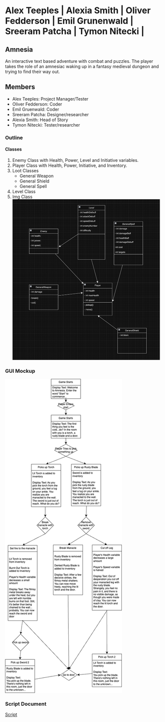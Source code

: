 # Alex Teeples | Alexia Smith | Oliver Fedderson | Emil Grunenwald | Sreeram Patcha | Tymon Nitecki |
##  Amnesia
An interactive text based adventure with combat and puzzles. The player takes the role of an amnesiac waking up in a fantasy medieval dungeon and trying to find their way out.

## Members
* Alex Teeples: Project Manager/Tester
* Oliver Fedderson: Coder
* Emil Gruenwald: Coder
* Sreeram Patcha: Designer/researcher
* Alexia Smith: Head of Story
* Tymon Nitecki: Tester/researcher


### Outline
#### Classes
1. Enemy Class with Health, Power, Level and Initiative variables.
2. Player Class with Health, Power, Initiative, and Inventory.
3. Loot Classes
    * General Weapon
    * General Shield
    * General Spell
4. Level Class
5. Img Class
![classdiagram](https://github.com/AllLiver/Amnesia/blob/main/images/class.png?raw=true)



### GUI Mockup

![GUIMockup](https://github.com/AllLiver/Amnesia/blob/main/images/GuiMockup.drawio.png?raw=true)

### Script Document

[Script]([https://docs.google.com/document/d/1F3mtKZmisULB8qps1sTR8Pgd-AnuWUekt4y_VfUn9Ek/edit?usp=sharing](https://docs.google.com/document/d/1F3mtKZmisULB8qps1sTR8Pgd-AnuWUekt4y_VfUn9Ek/edit?usp=sharing)https://docs.google.com/document/d/1F3mtKZmisULB8qps1sTR8Pgd-AnuWUekt4y_VfUn9Ek/edit?usp=sharing)

